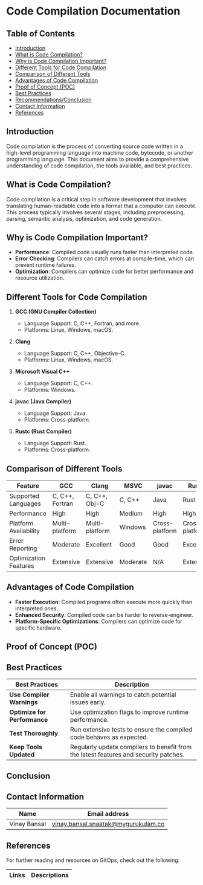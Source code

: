 
# Code Compilation Documentation

## Table of Contents
- [Introduction](#introduction)
- [What is Code Compilation?](#what-is-code-compilation)
- [Why is Code Compilation Important?](#why-is-code-compilation-important)
- [Different Tools for Code Compilation](#different-tools-for-code-compilation)
- [Comparison of Different Tools](#comparison-of-different-tools)
- [Advantages of Code Compilation](#advantages-of-code-compilation)
- [Proof of Concept (POC)](#proof-of-concept-poc)
- [Best Practices](#best-practices)
- [Recommendations/Conclusion](#recommendationsconclusion)
- [Contact Information](#contact-information)
- [References](#references)

## Introduction
Code compilation is the process of converting source code written in a high-level programming language into machine code, bytecode, or another programming language. This document aims to provide a comprehensive understanding of code compilation, the tools available, and best practices.

## What is Code Compilation?
Code compilation is a critical step in software development that involves translating human-readable code into a format that a computer can execute. This process typically involves several stages, including preprocessing, parsing, semantic analysis, optimization, and code generation.

## Why is Code Compilation Important?
- **Performance**: Compiled code usually runs faster than interpreted code.
- **Error Checking**: Compilers can catch errors at compile-time, which can prevent runtime failures.
- **Optimization**: Compilers can optimize code for better performance and resource utilization.

## Different Tools for Code Compilation
1. **GCC (GNU Compiler Collection)**
   - Language Support: C, C++, Fortran, and more.
   - Platforms: Linux, Windows, macOS.
   
2. **Clang**
   - Language Support: C, C++, Objective-C.
   - Platforms: Linux, Windows, macOS.
   
3. **Microsoft Visual C++**
   - Language Support: C, C++.
   - Platforms: Windows.
   
4. **javac (Java Compiler)**
   - Language Support: Java.
   - Platforms: Cross-platform.
   
5. **Rustc (Rust Compiler)**
   - Language Support: Rust.
   - Platforms: Cross-platform.

## Comparison of Different Tools
| Feature                | GCC           | Clang         | MSVC          | javac         | Rustc         |
|-----------------------|---------------|---------------|---------------|---------------|---------------|
| Supported Languages    | C, C++, Fortran | C, C++, Obj-C | C, C++        | Java          | Rust          |
| Performance            | High          | High          | Medium        | High          | High          |
| Platform Availability   | Multi-platform | Multi-platform | Windows       | Cross-platform | Cross-platform |
| Error Reporting        | Moderate      | Excellent      | Good          | Good          | Excellent     |
| Optimization Features  | Extensive     | Extensive     | Moderate      | N/A           | Extensive     |

## Advantages of Code Compilation
- **Faster Execution**: Compiled programs often execute more quickly than interpreted ones.
- **Enhanced Security**: Compiled code can be harder to reverse-engineer.
- **Platform-Specific Optimizations**: Compilers can optimize code for specific hardware.

## Proof of Concept (POC)


## Best Practices
| Best Practices              | Description                                                   |
|-----------------------------|---------------------------------------------------------------|
| **Use Compiler Warnings**   | Enable all warnings to catch potential issues early.         |
| **Optimize for Performance**| Use optimization flags to improve runtime performance.       |
| **Test Thoroughly**         | Run extensive tests to ensure the compiled code behaves as expected. |
| **Keep Tools Updated**      | Regularly update compilers to benefit from the latest features and security patches. |

## Conclusion



## Contact Information

| Name | Email address|
|------|---------------------|
| Vinay Bansal | vinay.bansal.snaatak@mygurukulam.co |

## References
For further reading and resources on GitOps, check out the following:

| Links | Descriptions|
|------|---------------------|

